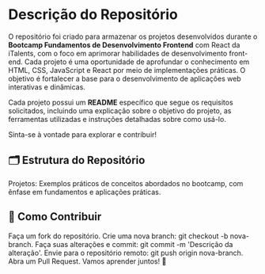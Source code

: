 # Descrição do Repositório
O repositório foi criado para armazenar os projetos desenvolvidos durante o **Bootcamp Fundamentos de Desenvolvimento Frontend** com React da iTalents, com o foco em aprimorar habilidades de desenvolvimento front-end. Cada projeto é uma oportunidade de aprofundar o conhecimento em HTML, CSS, JavaScript e React por meio de implementações práticas. O objetivo é fortalecer a base para o desenvolvimento de aplicações web interativas e dinâmicas.

Cada projeto possui um **README** específico que segue os requisitos solicitados, incluindo uma explicação sobre o objetivo do projeto, as ferramentas utilizadas e instruções detalhadas sobre como usá-lo.

Sinta-se à vontade para explorar e contribuir!

## 🗂️ Estrutura do Repositório
Projetos: Exemplos práticos de conceitos abordados no bootcamp, com ênfase em fundamentos e aplicações práticas.

## 🤝 Como Contribuir
Faça um fork do repositório.
Crie uma nova branch: git checkout -b nova-branch.
Faça suas alterações e commit: git commit -m 'Descrição da alteração'.
Envie para o repositório remoto: git push origin nova-branch.
Abra um Pull Request.
Vamos aprender juntos! 🚀

